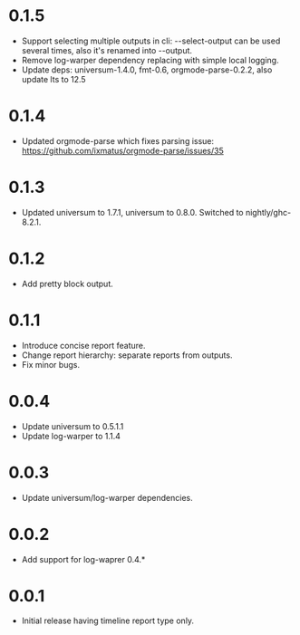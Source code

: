 0.1.5
==========

* Support selecting multiple outputs in cli: --select-output can be used several times,
  also it's renamed into --output.
* Remove log-warper dependency replacing with simple local logging.
* Update deps: universum-1.4.0, fmt-0.6, orgmode-parse-0.2.2, also update lts to 12.5

0.1.4
=====

* Updated orgmode-parse which fixes parsing issue: https://github.com/ixmatus/orgmode-parse/issues/35

0.1.3
=====

* Updated universum to 1.7.1, universum to 0.8.0. Switched to nightly/ghc-8.2.1.


0.1.2
=====

* Add pretty block output.

0.1.1
=====

* Introduce concise report feature.
* Change report hierarchy: separate reports from outputs.
* Fix minor bugs.

0.0.4
=====

* Update universum to 0.5.1.1
* Update log-warper to 1.1.4

0.0.3
=====

* Update universum/log-warper dependencies.

0.0.2
=====

* Add support for log-waprer 0.4.*

0.0.1
=====

* Initial release having timeline report type only.
